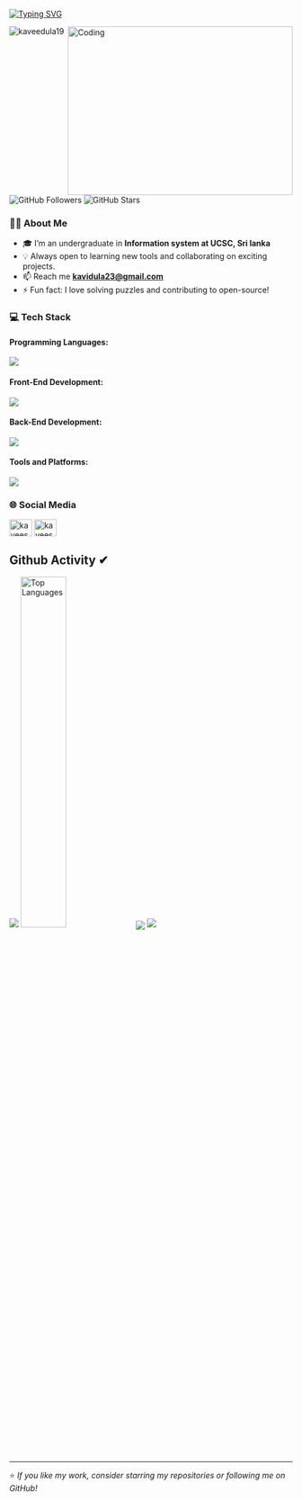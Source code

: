 [![Typing SVG](https://readme-typing-svg.herokuapp.com?size=32&vCenter=true&width=760&lines=Hi+%F0%9F%91%8B%2C+I'm+Kaveesha+Dulanjani;A+Information+System+Undergraduate+from+Sri+Lanka)](https://git.io/typing-svg)

<img align="right" alt="Coding" width="400" height="300" src="https://lfsolutions.net/wp-content/uploads/2021/12/Full-Stack-Development-Featured-Image-LevelFive-Solutions.gif"/>


<p align="left"> 
  <img src="https://komarev.com/ghpvc/?username=kaveedula19&label=Profile%20views&color=0e75b6&style=flat" alt="kaveedula19" />
  <img src="https://img.shields.io/github/followers/kaveedula19?label=Followers&style=social" alt="GitHub Followers" />
  <img src="https://img.shields.io/github/stars/kaveedula19?label=Total%20Stars&style=social" alt="GitHub Stars" />
</p>

### 👨‍💻 About Me
- 🎓 I’m an undergraduate in **Information system at UCSC, Sri lanka**
- 💡 Always open to learning new tools and collaborating on exciting projects.
- 📫 Reach me **kavidula23@gmail.com**
- ⚡ Fun fact: I love solving puzzles and contributing to open-source!



### 💻 Tech Stack
#### Programming Languages:
<p align="left">
  <a href="https://skillicons.dev">
    <img src="https://skillicons.dev/icons?i=c,cpp,java,js" />
  </a>
</p>

#### Front-End Development:
<p align="left">
  <a href="https://skillicons.dev">
    <img src="https://skillicons.dev/icons?i=html,css" />
  </a>
</p>

#### Back-End Development:
<p align="left">
  <a href="https://skillicons.dev">
    <img src="https://skillicons.dev/icons?i=mysql,php" />
  </a>
</p>

#### Tools and Platforms:
<p align="left">
  <a href="https://skillicons.dev">
    <img src="https://skillicons.dev/icons?i=git,linux,vscode" />
  </a>
</p>

### 🌐 Social Media
<p align="left">
<a href="https://fb.com/kaveesha dulanjani" target="blank"><img align="center" src="https://raw.githubusercontent.com/rahuldkjain/github-profile-readme-generator/master/src/images/icons/Social/facebook.svg" alt="kaveesha dulanjani" height="30" width="40" /></a>
<a href="https://instagram.com/kaveesha_dulanjani" target="blank"><img align="center" src="https://raw.githubusercontent.com/rahuldkjain/github-profile-readme-generator/master/src/images/icons/Social/instagram.svg" alt="kaveesha_dulanjani" height="30" width="40" /></a>
</p>

## Github Activity ✔
![](https://github-profile-summary-cards.vercel.app/api/cards/profile-details?username=kaveedula19&theme=monokai)
<img width="40%" src="https://github-readme-stats.vercel.app/api/top-langs/?username=kaveedula19&theme=bear&hide_border=true&include_all_commits=true&count_private=true&layout=compact&card_width=320" alt="Top Languages" />
<img  align="center"  src="https://github-readme-stats.vercel.app/api?username=kaveedula19&theme=dark&show_icons=true&count_private=true" />
[![](https://github-readme-streak-stats.herokuapp.com?user=kaveedula19&theme=soft-green)](https://git.io/streak-stats)

---


⭐️ *If you like my work, consider starring my repositories or following me on GitHub!*
